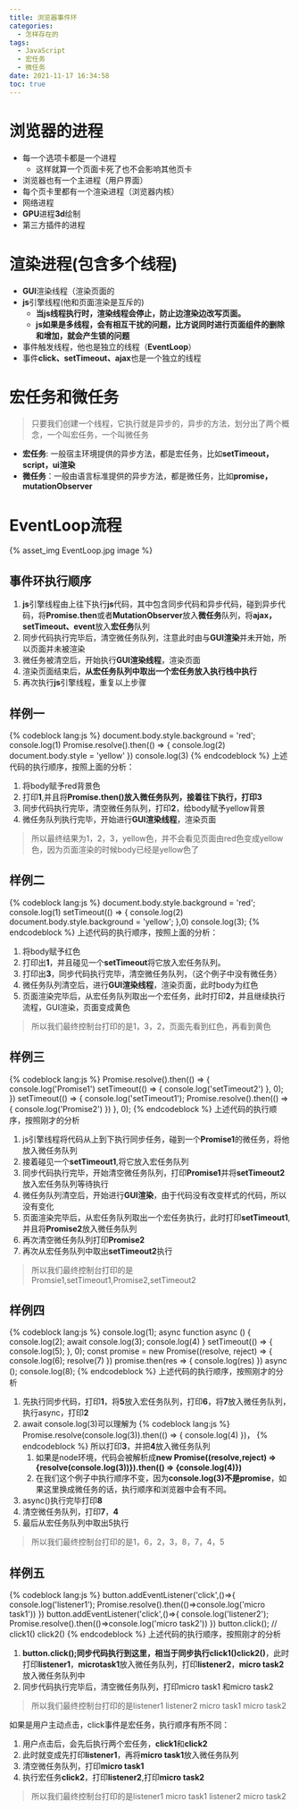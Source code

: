 ```yaml
---
title: 浏览器事件环
categories:
  - 怎样存在的
tags:
  - JavaScript
  - 宏任务
  - 微任务
date: 2021-11-17 16:34:58
toc: true
---
```

# 浏览器的进程

<!-- more -->

* 每一个选项卡都是一个进程
  * 这样就算一个页面卡死了也不会影响其他页卡
* 浏览器也有一个主进程（用户界面）
* 每个页卡里都有一个渲染进程（浏览器内核）
* 网络进程
* **GPU**进程**3d**绘制
* 第三方插件的进程

# 渲染进程(包含多个线程)
* **GUI**渲染线程（渲染页面的
* **js**引擎线程(他和页面渲染是互斥的)
  * **当js线程执行时，渲染线程会停止，防止边渲染边改写页面。**
  * **js如果是多线程，会有相互干扰的问题，比方说同时进行页面组件的删除和增加，就会产生锁的问题**
* 事件触发线程，他也是独立的线程（**EventLoop**）
* 事件**click、setTimeout、ajax**也是一个独立的线程
  
# 宏任务和微任务
> 只要我们创建一个线程，它执行就是异步的，异步的方法，划分出了两个概念，一个叫宏任务，一个叫微任务

* **宏任务**: 一般宿主环境提供的异步方法，都是宏任务，比如**setTimeout，script，ui渲染**
* **微任务**：一般由语言标准提供的异步方法，都是微任务，比如**promise，mutationObserver**

# EventLoop流程
{% asset_img EventLoop.jpg image %}

## 事件环执行顺序
1. **js**引擎线程由上往下执行**js**代码，其中包含同步代码和异步代码，碰到异步代码，将**Promise.then**或者**MutationObserver**放入**微任务**队列，将**ajax，setTimeout、event**放入**宏任务**队列
2. 同步代码执行完毕后，清空微任务队列，注意此时由与**GUI渲染**并未开始，所以页面并未被渲染
3. 微任务被清空后，开始执行**GUI渲染线程**，渲染页面
4. 渲染页面结束后，**从宏任务队列中取出一个宏任务放入执行栈中执行**
5. 再次执行**js**引擎线程，重复以上步骤
  
## 样例一
{% codeblock lang:js %}
document.body.style.background = 'red';
console.log(1)
Promise.resolve().then(() => {
  console.log(2)
  document.body.style = 'yellow'
})
console.log(3)
{% endcodeblock %}
上述代码的执行顺序，按照上面的分析：
1. 将body赋予red背景色
2. 打印**1**,并且将**Promise.then()**放入微任务队列，接着往下执行，打印**3**
3. 同步代码执行完毕，清空微任务队列，打印**2**，给body赋予yellow背景
4. 微任务队列执行完毕，开始进行**GUI渲染线程**，渲染页面

> 所以最终结果为1，2，3，yellow色，并不会看见页面由red色变成yellow色，因为页面渲染的时候body已经是yellow色了

## 样例二
{% codeblock lang:js %}
document.body.style.background = 'red'; 
console.log(1) 
setTimeout(() => { 
  console.log(2) 
  document.body.style.background = 'yellow'; 
},0) 
console.log(3);
{% endcodeblock %}
上述代码的执行顺序，按照上面的分析：
1. 将body赋予红色
2. 打印出**1**，并且碰见一个**setTimeout**将它放入宏任务队列。
3. 打印出**3**，同步代码执行完毕，清空微任务队列，（这个例子中没有微任务）
4. 微任务队列清空后，进行**GUI渲染线程**，渲染页面，此时body为红色
5. 页面渲染完毕后，从宏任务队列取出一个宏任务，此时打印**2**，并且继续执行流程，GUI渲染，页面变成黄色

> 所以我们最终控制台打印的是1，3，2，页面先看到红色，再看到黄色

## 样例三
{% codeblock lang:js %}
Promise.resolve().then(() => { 
  console.log('Promise1') 
  setTimeout(() => { 
    console.log('setTimeout2') 
  }, 0); 
}) 
setTimeout(() => { 
  console.log('setTimeout1'); 
  Promise.resolve().then(() => { 
    console.log('Promise2') 
  }) 
}, 0);
{% endcodeblock %}
上述代码的执行顺序，按照刚才的分析
1. js引擎线程将代码从上到下执行同步任务，碰到一个**Promise1**的微任务，将他放入微任务队列
2. 接着碰见一个**setTimeout1**,将它放入宏任务队列
3. 同步代码执行完毕，开始清空微任务队列，打印**Promise1**并将**setTimeout2**放入宏任务队列等待执行
4. 微任务队列清空后，开始进行**GUI渲染**，由于代码没有改变样式的代码，所以没有变化
5. 页面渲染完毕后，从宏任务队列取出一个宏任务执行，此时打印**setTimeout1**,并且将**Promise2**放入微任务队列
6. 再次清空微任务队列打印**Promise2**
7. 再次从宏任务队列中取出**setTimeout2**执行

> 所以我们最终控制台打印的是Promsie1,setTimeout1,Promise2,setTimeout2

## 样例四
{% codeblock lang:js %}
console.log(1); 
async function async () { 
  console.log(2); 
  await console.log(3); 
  console.log(4) 
} 
setTimeout(() => { 
  console.log(5); 
}, 0); 
const promise = new Promise((resolve, reject) => { 
  console.log(6); resolve(7) 
}) 
promise.then(res => { 
  console.log(res) 
}) 
async (); 
console.log(8);
{% endcodeblock %}
上述代码的执行顺序，按照刚才的分析
1. 先执行同步代码，打印**1**，将**5**放入宏任务队列，打印**6**，将**7**放入微任务队列，执行async，打印**2**
2. await console.log(3)可以理解为
  {% codeblock lang:js %}
  Promise.resolve(console.log(3)).then(() => {
    console.log(4)
  })，
  {% endcodeblock %}
  所以打印**3**，并把**4**放入微任务队列
    1. 如果是node环境，代码会被解析成**new Promise((resolve,reject) => {resolve(console.log(3))}).then(() => {console.log(4)})**
    2. 在我们这个例子中执行顺序不变，因为**console.log(3)**不是**promise**，如果这里换成微任务的话，执行顺序和浏览器中会有不同。
3. async()执行完毕打印**8**
4. 清空微任务队列，打印**7**，**4**
5. 最后从宏任务队列中取出5执行

> 所以我们最终控制台打印的是1，6，2，3，8，7，4，5

## 样例五
{% codeblock lang:js %}
button.addEventListener('click',()=>{ 
  console.log('listener1'); 
  Promise.resolve().then(()=>console.log('micro task1')) 
}) 
button.addEventListener('click',()=>{ 
  console.log('listener2'); 
  Promise.resolve().then(()=>console.log('micro task2')) 
}) 
button.click(); // click1() click2()
{% endcodeblock %}
上述代码的执行顺序，按照刚才的分析
1. **button.click();**同步代码执行到这里，相当于同步执行**click1()click2()**，此时打印**listener1**，**microtask1**放入微任务队列，打印**listener2**，**micro task2**放入微任务队列中
2. 同步代码执行完毕后，清空微任务队列，打印micro task1 和micro task2

> 所以我们最终控制台打印的是listener1 listener2 micro task1 micro task2

如果是用户主动点击，click事件是宏任务，执行顺序有所不同：
1. 用户点击后，会先后执行两个宏任务，**click1**和**click2**
2. 此时就变成先打印**listener1**，再将**micro task1**放入微任务队列
3. 清空微任务队列，打印**micro task1**
4. 执行宏任务**click2**，打印**listener2**,打印**micro task2**

> 所以我们最终控制台打印的是listener1 micro task1 listener2 micro task2